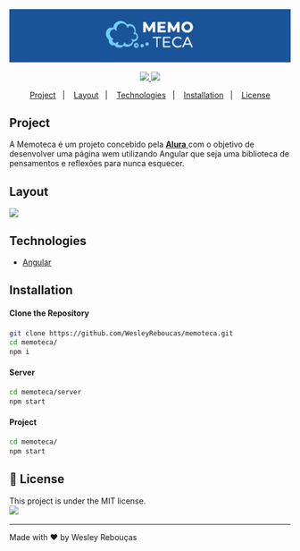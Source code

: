
<div >
  <img src="src/assets/images/MomotecaBanner.png" width="1000px">
</div>

<p align="center">
	<a href="https://www.linkedin.com/in/wesley-andrade/">	
		<img src="https://img.shields.io/static/v1?label=&message=WesleyAndrade&color=199ffc&style=flat&logo=linkedin"/>
	</a>
	<a href="https://choosealicense.com/licenses/mit/">	
		<img src="https://img.shields.io/static/v1?label=License&message=MIT&color=199ffc&style=flat"/>
	</a>
</p>

<p align="center">
  <a href="#project">Project</a>&nbsp;&nbsp;&nbsp;|&nbsp;&nbsp;&nbsp;
  <a href="#layout">Layout</a>&nbsp;&nbsp;&nbsp;|&nbsp;&nbsp;&nbsp;
  <a href="#technologies">Technologies</a>&nbsp;&nbsp;&nbsp;|&nbsp;&nbsp;&nbsp;
  <a href="#installation">Installation</a>&nbsp;&nbsp;&nbsp;|&nbsp;&nbsp;&nbsp;
  <a href="#page_with_curl-license">License</a>
</p>

## Project

A Memoteca é um projeto concebido pela  <a href="https://www.alura.com.br/"> **Alura** </a> com o objetivo de desenvolver uma página wem utilizando Angular que seja uma biblioteca de pensamentos e reflexões para nunca esquecer.

## Layout

<div style="display: flex; flex-direction: 'row'; align-items: 'center';">
	<img src="src/assets/images/screenshot-home.png" width="325px">	
</div>

## Technologies

- [Angular](https://angular.io/)

  
## Installation

#### Clone the Repository
```bash
git clone https://github.com/WesleyReboucas/memoteca.git
cd memoteca/
npm i
```

#### Server
```bash
cd memoteca/server
npm start
```

#### Project
```bash
cd memoteca/
npm start
```

## :page_with_curl: License

<div>
  This project is under the MIT license.   
</div>
<a href="https://choosealicense.com/licenses/mit/">
	<img src="https://img.shields.io/static/v1?label=License&message=2021&color=A31F34&style=flat"/>
</a>

---

Made with ♥ by Wesley Rebouças



